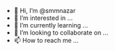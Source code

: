 - 👋 Hi, I’m @smmnazar
- 👀 I’m interested in ...
- 🌱 I’m currently learning ...
- 💞️ I’m looking to collaborate on ...
- 📫 How to reach me ...

<!---
smmnazar/smmnazar is a ✨ special ✨ repository because its `README.md` (this file) appears on your GitHub profile.
You can click the Preview link to take a look at your changes.
--->
